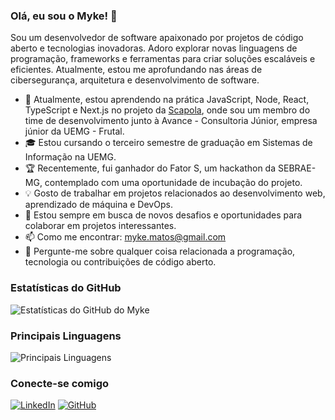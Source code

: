 ### Olá, eu sou o Myke! 👋

Sou um desenvolvedor de software apaixonado por projetos de código aberto e tecnologias inovadoras. Adoro explorar novas linguagens de programação, frameworks e ferramentas para criar soluções escaláveis e eficientes. Atualmente, estou me aprofundando nas áreas de cibersegurança, arquitetura e desenvolvimento de software.

- 🌱 Atualmente, estou aprendendo na prática JavaScript, Node, React, TypeScript e Next.js no projeto da [Scapola](https://github.com/LipeLino/SCAPOLA), onde sou um membro do time de desenvolvimento junto à Avance - Consultoria Júnior, empresa júnior da UEMG - Frutal.
- 🎓 Estou cursando o terceiro semestre de graduação em Sistemas de Informação na UEMG.
- 🏆 Recentemente, fui ganhador do Fator S, um hackathon da SEBRAE-MG, contemplado com uma oportunidade de incubação do projeto.
- 💡 Gosto de trabalhar em projetos relacionados ao desenvolvimento web, aprendizado de máquina e DevOps.
- 🔭 Estou sempre em busca de novos desafios e oportunidades para colaborar em projetos interessantes.
- 📫 Como me encontrar: [myke.matos@gmail.com](mailto:myke.matos@gmail.com)
- 💬 Pergunte-me sobre qualquer coisa relacionada a programação, tecnologia ou contribuições de código aberto.

### Estatísticas do GitHub

![Estatísticas do GitHub do Myke](https://github-readme-stats.vercel.app/api?username=shishiv&show_icons=true&theme=radical)

### Principais Linguagens

![Principais Linguagens](https://github-readme-stats.vercel.app/api/top-langs/?username=shishiv&layout=compact&theme=radical)

### Conecte-se comigo

[![LinkedIn](https://img.shields.io/badge/LinkedIn-blue?style=flat&logo=linkedin)](https://www.linkedin.com/in/myke-matos/)
[![GitHub](https://img.shields.io/badge/GitHub-black?style=flat&logo=github)](https://github.com/shishiv)
